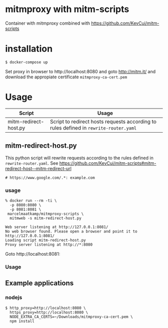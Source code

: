 # mitmproxy with mitm-scripts
Container with mitmproxy combined with https://github.com/KevCui/mitm-scripts 

# installation
```
$ docker-compose up
```
Set proxy in browser to http://localhost:8080 and goto http://mitm.it/ and download the appropiate certificate `mitmproxy-ca-cert.pem`

# Usage

| Script | Usage |
| -- | -- |
| mitm-redirect-host.py | Script to redirect hosts requests according to rules defined in `rewrite-router.yaml` |

## mitm-redirect-host.py
This python script will rewrite requests according to the rules defined in `rewrite-router.yaml`. See https://github.com/KevCui/mitm-scripts#mitm-redirect-host--mitm-redirect-url

```
# https://www.google.com/.*: example.com
```

### usage
```
% docker run --rm -ti \
  -p 8080:8080 \
  -p 8081:8081 \
 marcelmaatkamp/mitmproxy-scripts \
  mitmweb -s mitm-redirect-host.py  
  
Web server listening at http://127.0.0.1:8081/
No web browser found. Please open a browser and point it to http://127.0.0.1:8081/
Loading script mitm-redirect-host.py
Proxy server listening at http://*:8080
```

Goto http://localhost:8081:
<image>

### Usage

## Example applications

### nodejs
```
$ http_proxy=http://localhost:8080 \
  https_proxy=http://localhost:8080 \
  NODE_EXTRA_CA_CERTS=~/Downloads/mitmproxy-ca-cert.pem \
  npm install
```



